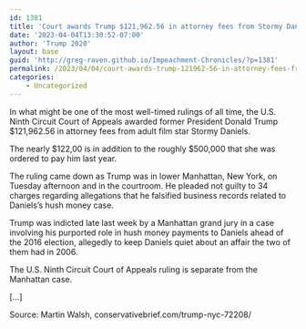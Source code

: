 ```yaml
---
id: 1381
title: 'Court awards Trump $121,962.56 in attorney fees from Stormy Daniels'
date: '2023-04-04T13:30:52-07:00'
author: 'Trump 2020'
layout: base
guid: 'http://greg-raven.github.io/Impeachment-Chronicles/?p=1381'
permalink: /2023/04/04/court-awards-trump-121962-56-in-attorney-fees-from-stormy-daniels/
categories:
    - Uncategorized
---
```


In what might be one of the most well-timed rulings of all time, the U.S. Ninth Circuit Court of Appeals awarded former President Donald Trump $121,962.56 in attorney fees from adult film star Stormy Daniels.

The nearly $122,00 is in addition to the roughly $500,000 that she was ordered to pay him last year.

The ruling came down as Trump was in lower Manhattan, New York, on Tuesday afternoon and in the courtroom. He pleaded not guilty to 34 charges regarding allegations that he falsified business records related to Daniels’s hush money case.

Trump was indicted late last week by a Manhattan grand jury in a case involving his purported role in hush money payments to Daniels ahead of the 2016 election, allegedly to keep Daniels quiet about an affair the two of them had in 2006.

The U.S. Ninth Circuit Court of Appeals ruling is separate from the Manhattan case.

\[…\]

Source: Martin Walsh, conservativebrief.com/trump-nyc-72208/
